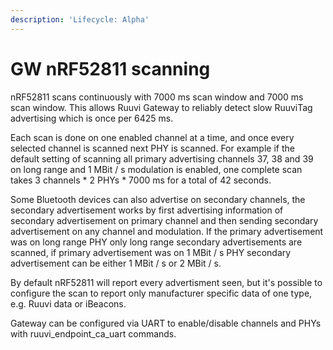 ```yaml
---
description: 'Lifecycle: Alpha'
---
```


# GW nRF52811 scanning

nRF52811 scans continuously with 7000 ms scan window and 7000 ms scan window. This allows Ruuvi Gateway to reliably detect slow RuuviTag advertising which is once per 6425 ms. 

Each scan is done on one enabled channel at a time, and once every selected channel is scanned next PHY is scanned. For example if the default setting of scanning all primary advertising channels 37, 38 and 39 on long range and 1 MBit / s modulation is enabled, one complete scan takes 3 channels \* 2 PHYs \* 7000 ms for a total of 42 seconds. 

Some Bluetooth devices can also advertise on secondary channels, the secondary advertisement works by first advertising information of secondary advertisement on primary channel and then sending secondary advertisement on any channel and modulation. If the primary advertisement was on long range PHY only long range secondary advertisements are scanned, if primary advertisement was on 1 MBit / s PHY secondary advertisement can be either 1 MBit / s or 2 MBit / s. 

By default nRF52811 will report every advertisment seen, but it's possible to configure the scan to report only manufacturer specific data of one type, e.g. Ruuvi data or iBeacons.

Gateway can be configured via UART to enable/disable channels and PHYs with ruuvi\_endpoint\_ca\_uart commands.

